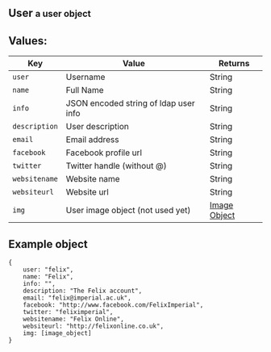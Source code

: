 <div class="page-header">
    <h2>User <small>a user object</small></h2>
</div>

## Values:

Key             | Value                     | Returns
----            |-------                    |--------
`user`          | Username                  | String
`name`          | Full Name                 | String
`info`          | JSON encoded string of ldap user info | String
`description`   | User description          | String
`email`         | Email address             | String
`facebook`      | Facebook profile url      | String
`twitter`       | Twitter handle (without @) | String
`websitename`   | Website name              | String
`websiteurl`    | Website url               | String
`img`           | User image object (not used yet) | [Image Object](#image)

## Example object
    {
        user: "felix",
        name: "Felix",
        info: "",
        description: "The Felix account",
        email: "felix@imperial.ac.uk",
        facebook: "http://www.facebook.com/FelixImperial",
        twitter: "feliximperial",
        websitename: "Felix Online",
        websiteurl: "http://felixonline.co.uk",
        img: [image_object]
    }
